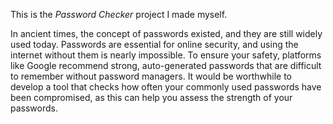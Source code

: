 This is the *Password Checker* project I made myself.


<p>In ancient times, the concept of passwords existed, and they are still widely used today. Passwords are essential for online security, and using the internet without them is nearly impossible. To ensure your safety, platforms like Google recommend strong, auto-generated passwords that are difficult to remember without password managers. It would be worthwhile to develop a tool that checks how often your commonly used passwords have been compromised, as this can help you assess the strength of your passwords.



